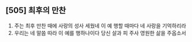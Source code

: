 ## [505] 최후의 만찬

1) 주는 최후 만찬 때에 사랑의 성사 세웠네 이 예 행할 때마다 네 사랑을 기억하리라   
2) 우리는 네 말씀 따라 이 예를 행하나이다 당신 살과 피 주사 영원한 삶을 주옵소서
